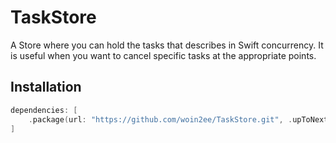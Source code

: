 # TaskStore
A Store where you can hold the tasks that describes in Swift concurrency. It is useful when you want to cancel specific tasks at the appropriate points.

## Installation
```swift
dependencies: [
    .package(url: "https://github.com/woin2ee/TaskStore.git", .upToNextMajor(from: "0.1.0"))
]
```
